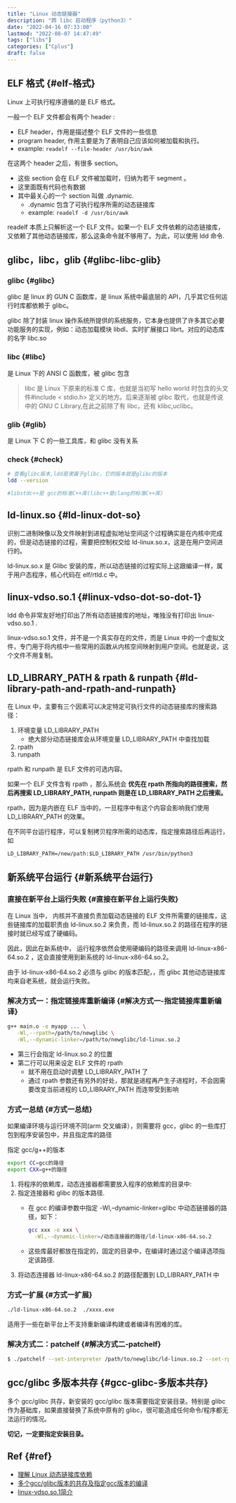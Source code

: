 ```yaml
---
title: "Linux 动态链接器"
description: "跨 libc 启动程序（python3）"
date: "2022-04-16 07:33:00"
lastmod: "2022-08-07 14:47:49"
tags: ["libs"]
categories: ["Cplus"]
draft: false
---
```


## ELF 格式 {#elf-格式}

Linux 上可执行程序遵循的是 ELF 格式。

一般一个 ELF 文件都会有两个 header :

-   ELF header，作用是描述整个 ELF 文件的一些信息
-   program header, 作用主要是为了表明自己应该如何被加载和执行。
-   example: `readelf --file-header /usr/bin/awk`

在这两个 header 之后，有很多 section。

-   这些 section 会在 ELF 文件被加载时，归纳为若干 segment 。
-   这里面既有代码也有数据
-   其中最关心的一个 section 叫做 .dynamic.
    -   .dynamic 包含了可执行程序所需的动态链接库
    -   example: `readelf -d /usr/bin/awk`

readelf 本质上只解析这一个 ELF 文件。如果一个 ELF 文件依赖的动态链接库，又依赖了其他动态链接库，那么这条命令就不够用了。为此，可以使用 ldd 命令.


## glibc，libc，glib {#glibc-libc-glib}


### glibc {#glibc}

glibc 是 linux 的 GUN C 函数库，是 linux 系统中最底层的 API，几乎其它任何运行时库都依赖于 glibc。

glibc 除了封装 linux 操作系统所提供的系统服务，它本身也提供了许多其它必要功能服务的实现，例如：动态加载模块 libdl、实时扩展接口 librt。对应的动态库的名字 libc.so


### libc {#libc}

是 Linux 下的 ANSI C 函数库，被 glibc 包含

> libc 是 Linux 下原来的标准 C 库，也就是当初写 hello world 时包含的头文件#include &lt; stdio.h&gt; 定义的地方。后来逐渐被 glibc 取代，也就是传说中的 GNU C Library,在此之前除了有 libc，还有 klibc,uclibc。


### glib {#glib}

是 Linux 下 C 的一些工具库，和 glibc 没有关系


### check {#check}

```bash
# 查看glibc版本,ldd是隶属于glibc，它的版本就是glibc的版本
ldd --version

#libstdc++是 gcc的标准C++库(libc++是clang的标准C++库)
```


## ld-linux.so {#ld-linux-dot-so}

识别二进制映像以及文件映射到进程虚拟地址空间这个过程确实是在内核中完成的，但是动态链接的过程，需要把控制权交给 ld-linux.so.x，这是在用户空间进行的。

ld-linux.so.x 是 Glibc 安装的库，所以动态链接的过程实际上这跟编译一样，属于用户态程序，核心代码在 elf/rtld.c 中。


## linux-vdso.so.1 {#linux-vdso-dot-so-dot-1}

ldd 命令非常友好地打印出了所有动态链接库的地址，唯独没有打印出 linux-vdso.so.1 .

linux-vdso.so.1 文件，并不是一个真实存在的文件，而是 Linux 中的一个虚拟文件，专门用于将内核中一些常用的函数从内核空间映射到用户空间。也就是说，这个文件不用复制。


## LD_LIBRARY_PATH &amp; rpath &amp; runpath {#ld-library-path-and-rpath-and-runpath}

在 Linux 中，主要有三个因素可以决定特定可执行文件的动态链接库的搜索路径：

1.  环境变量 LD_LIBRARY_PATH
    -   绝大部分动态链接库会从环境变量 LD_LIBRARY_PATH 中查找加载
2.  rpath
3.  runpath

rpath 和 runpath 是 ELF 文件的可选内容。

如果一个 ELF 文件含有 rpath ，那么系统会 **优先在 rpath 所指向的路径搜索，然后再搜索 LD_LIBRARY_PATH, runpath 则是在 LD_LIBRARY_PATH 之后搜索。**

rpath，因为是内嵌在 ELF 当中的，一旦程序中有这个内容会影响我们使用 LD_LIBRARY_PATH 的效果。

在不同平台运行程序，可以复制拷贝程序所需的动态库，指定搜索路径后再运行，如

```nil
LD_LIBRARY_PATH=/new/path:$LD_LIBRARY_PATH /usr/bin/python3
```


## 新系统平台运行 {#新系统平台运行}


### 直接在新平台上运行失败 {#直接在新平台上运行失败}

在 Linux 当中， 内核并不直接负责加载动态链接的 ELF 文件所需要的链接库，这些链接库的加载职责由 ld-linux.so.2 来负责，而 ld-linux.so.2 的路径在程序的链接时就已经写成了硬编码。

因此，因此在新系统中， 运行程序依然会使用硬编码的路径来调用 ld-linux-x86-64.so.2 ，这会直接使用到新系统的 ld-linux-x86-64.so.2。

由于 ld-linux-x86-64.so.2 必须与 glibc 的版本匹配，，而 glibc 其他动态链接库均来自老系统，就会运行失败。


### 解决方式一：指定链接库重新编译 {#解决方式一-指定链接库重新编译}

```bash
g++ main.o -o myapp ... \
   -Wl,--rpath=/path/to/newglibc \
   -Wl,--dynamic-linker=/path/to/newglibc/ld-linux.so.2
```

-   第三行会指定 ld-linux.so.2 的位置
-   第二行可以用来设定 ELF 文件的 rpath
    -   就不用在启动时调整 LD_LIBRARY_PATH 了
    -   通过 rpath 参数还有另外的好处，那就是进程再产生子进程时，不会因需要改变当前进程的 LD_LIBRARY_PATH 而连带受到影响


### 方式一总结 {#方式一总结}

如果编译环境与运行环境不同(arm 交叉编译），则需要将 gcc，glibc 的一些库打包到程序安装包中，并且指定库的路径

指定 gcc/g++的版本

```bash
export CC=gcc的路径
export CXX=g++的路径
```

1.  将程序的依赖库，动态连接器都需要放入程序的依赖库的目录中:
2.  指定连接器和 glibc 的版本路径.
    -   在 gcc 的编译参数中指定 -Wl,–dynamic-linker=glibc 中动态链接器的路径，如下：

        ```bash
        gcc xxx -o xxx \
          -Wl,--dynamic-linker=/动态连接器的路径/ld-linux-x86-64.so.2
        ```
    -   这些库最好都放在指定的，固定的目录中，在编译时通过这个编译选项指定该路径.
3.  将动态连接器 ld-linux-x86-64.so.2 的路径配置到 LD_LIBRARY_PATH 中


### 方式一扩展 {#方式一扩展}

```bash
./ld-linux-x86-64.so.2  ./xxxx.exe
```

适用于一些在新平台上不支持重新编译构建或者编译有困难的库。


### 解决方式二：patchelf {#解决方式二-patchelf}

```bash
$ ./patchelf --set-interpreter /path/to/newglibc/ld-linux.so.2 --set-rpath /path/to/newglibc/ myapp
```


## gcc/glibc 多版本共存 {#gcc-glibc-多版本共存}

多个 gcc/glibc 共存，新安装的 gcc/glibc 版本需要指定安装目录。特别是 glibc 作为基础库，如果直接替换了系统中原有的 glibc，很可能造成任何命令/程序都无法运行的情况。

**切记，一定要指定安装目录。**


## Ref {#ref}

-   [理解 Linux 动态链接库依赖](https://zhuanlan.zhihu.com/p/59590848)
-   [多个gcc/glibc版本的共存及指定gcc版本的编译](https://blog.csdn.net/mo4776/article/details/119837501)
-   [linux-vdso.so.1简介](https://cs.pynote.net/sf/linux/sys/202111136/)